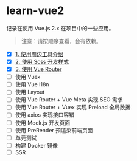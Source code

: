 # learn-vue2

记录在使用 Vue.js 2.x 在项目中的一些应用。

> 注意：请按顺序查看，会有依赖。

- [x] [1. 使用周边工具介绍](./1-info/)
- [x] [2. 使用 Scss 开发样式](./2-scss/)
- [x] [3. 使用 Vue Router](./3-router/)
- [ ] 使用 Vuex
- [ ] 使用 Vue I18n
- [ ] 使用 Layout
- [ ] 使用 Vue Router + Vue Meta 实现 SEO 需求
- [ ] 使用 Vue Router + Vuex 实现 Preload 全局数据
- [ ] 使用 axios 实现接口容错
- [ ] 使用 Mock.js 开发页面
- [ ] 使用 PreRender 预渲染前端页面
- [ ] 单元测试
- [ ] 构建 Docker 镜像
- [ ] SSR